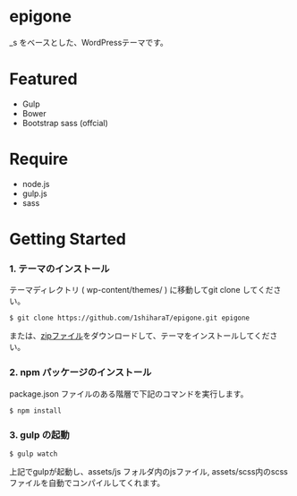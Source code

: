 epigone
===
_s をベースとした、WordPressテーマです。

# Featured

* Gulp
* Bower
* Bootstrap sass (offcial)

# Require

* node.js
* gulp.js
* sass

# Getting Started

### 1. テーマのインストール

テーマディレクトリ ( wp-content/themes/ ) に移動してgit clone してください。

	$ git clone https://github.com/1shiharaT/epigone.git epigone

または、[zipファイル](https://github.com/1shiharaT/epigone/archive/master.zip)をダウンロードして、テーマをインストールしてください。

### 2. npm パッケージのインストール

package.json ファイルのある階層で下記のコマンドを実行します。

	$ npm install

### 3. gulp の起動

	$ gulp watch

上記でgulpが起動し、assets/js フォルダ内のjsファイル, assets/scss内のscssファイルを自動でコンパイルしてくれます。

